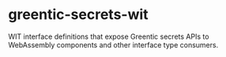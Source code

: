 # greentic-secrets-wit

WIT interface definitions that expose Greentic secrets APIs to WebAssembly
components and other interface type consumers.
